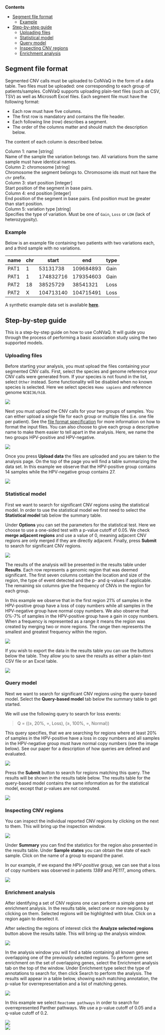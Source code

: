 <div class="well toc">
    <p><b>Contents</b></p>
    <ul>
        <li>
            <a href="#file-format">Segment file format</a>
            <ul>
                <li><a href="#file-example">Example</a></li>
            </ul>
        </li>
        <li>
            <a href="#step-by-step">Step-by-step guide</a>
            <ul>
                <li><a href="#uploading">Uploading files</a></li>
                <li><a href="#statistical-model">Statistical model</a></li>
                <li><a href="#query-model">Query model</a></li>
                <li><a href="#inspecting-regions">Inspecting CNV regions</a></li>
                <li><a href="#enrichment">Enrichment analysis</a></li>
            </ul>
        </li>
    </ul>
</div>

<h2 id="file-format">Segment file format</h2>

Segmented CNV calls must be uploaded to CoNVaQ in the form of a data table.
Two files must be uploaded: one corresponding to each group of patients/samples.
CoNVaQ supports uploading plain-text files (such as CSV, TSV) as well as Microsoft Excel files. Each segment file must have the following format:

* Each row must have five columns.
* The first row is mandatory and contains the file header.
* Each following line (row) describes a segment.
* The order of the columns matter and should match the description below.

The content of each column is described below.

<div class="panel panel-default">
    <div class="panel-heading">
        <label>Column 1: name [string]</label>
    </div>
    <div class="panel-body">
        Name of the sample the variation belongs two. All variations from the same sample must have identical names.
    </div>
</div>
<div class="panel panel-default">
    <div class="panel-heading">
        <label>Column 2: chromosome [string]</label>
    </div>
    <div class="panel-body">
        Chromosome the segment belongs to. Chromosome ids must not have the <code>chr</code> prefix.
    </div>
</div>
<div class="panel panel-default">
    <div class="panel-heading">
        <label>Column 3: start position [integer]</label>
    </div>
    <div class="panel-body">
        Start position of the segment in base pairs.
    </div>
</div>
<div class="panel panel-default">
    <div class="panel-heading">
        <label>Column 4: end position [integer]</label>
    </div>
    <div class="panel-body">
        End position of the segment in base pairs. End position must be greater than start position.
    </div>
</div>
<div class="panel panel-default">
    <div class="panel-heading">
        <label>Column 5: variation type [string]</label>
    </div>
    <div class="panel-body">
        Specifies the type of variation. Must be one of <code>Gain</code>, <code>Loss</code> or <code>LOH</code> (lack of heterozygosity).
    </div>
</div>

<h3 id="file-example">Example</h3>

Below is an example file containing two patients with two variations each, and a third sample with no variations.

<table class="table table-nonfluid table-condensed">
    <thead>
        <tr><th>name</th><th>chr</th><th>start</th><th>end</th><th>type</th></tr>
    </thead>
    <tbody>
        <tr><td>PAT1</td><td>1</td><td>53131738</td><td>109684893</td><td>Gain</td></tr>
        <tr><td>PAT1</td><td>1</td><td>174832716</td><td>179354603</td><td>Gain</td></tr>
        <tr><td>PAT2</td><td>18</td><td>38525729</td><td>38541321</td><td>Loss</td></tr>
        <tr><td>PAT2</td><td>X</td><td>104713140</td><td>104715491</td><td>Loss</td>
        </tr>
    </tbody>
</table>

A synthetic example data set is available <a href="/files/example.zip" target="_blank"><b>here</b></a>.

<h2 id="step-by-step">Step-by-step guide</h2>

This is a step-by-step guide on how to use CoNVaQ. It will guide you through the process of performing a basic association study using the two supported models.

<h3 id="uploading">Uploading files</h3>

Before starting your analysis, you must upload the files containing your segmented CNV calls. First, select the species and genome reference your CNV calls were generated from. If your species is not found in the list, select `Other` instead. Some functionality will be disabled when no known species is selected. Here we select species `Homo sapiens` and reference genome `NCBI36/h18`.

<img class="img-thumbnail img-responsive" src="/images/guide/select_species.png">

Next you must upload the CNV calls for your two groups of samples. You can either upload a single file for each group or multiple files (i.e. one file per patient). See the [file format specification](#) for more information on how to format the input files. You can also choose to give each group a descriptive name to make them easier to tell apart in the analysis. Here, we name the two groups HPV-positive and HPV-negative.

<img class="img-thumbnail img-responsive" src="/images/guide/group_files.png">

Once you press **Upload data** the files are uploaded and you are taken to the analysis page. On the top of the page you will find a table summarizing the data set. In this example we observe that the HPV-positive group contains 14 samples while the HPV-negative group contains 27.

<img class="img-thumbnail img-responsive" src="/images/guide/summary.png">

<h3 id="statistical-model">Statistical model</h3>

First we want to search for significant CNV regions using the statistical model. In order to use the statistical model we first need to select the **Statistical model** tab below the summary table.

Under **Options** you can set the parameters for the statistical test. Here we choose to use a one-sided test with a p-value cutoff of 0.05. We check **merge adjacent regions** and use a value of 0, meaning adjacent CNV regions are only merged if they are directly adjacent. Finally, press **Submit** to search for significant CNV regions.

<img class="img-thumbnail img-responsive" src="/images/guide/statistical_params.png">

The results of the analysis will be presented in the results table under **Results**. Each row represents a genomic region that was deemed significant. The first seven columns contain the location and size of the region, the type of event detected and the p- and q-values if applicable. The remaining six columns give the frequency of CNVs in the region for each group.

In this example we observe that in the first region 21% of samples in the HPV-positive group have a loss of copy numbers while all samples in the HPV-negative group have normal copy numbers. We also observe that 0%-7% of samples in the HPV-positive group have a gain in copy numbers. When a frequency is represented as a range it means the region was created by merging two or more regions. The range then represents the smallest and greatest frequency within the region.

<img class="img-thumbnail img-responsive" src="/images/guide/statistical_results.png">

If you wish to export the data in the results table you can use the buttons below the table. They allow you to save the results as either a plain-text CSV file or an Excel table.

<img class="img-thumbnail img-responsive" src="/images/guide/export_table.png">

<h3 id="query-model">Query model</h3>

Next we want to search for significant CNV regions using the query-based model. Select the **Query-based model** tab below the summary table to get started.

We will use the following query to search for loss events:

> Q = ((≥, 20%, =, Loss), (≥, 100%, =, Normal))

This query specifies, that we are searching for regions where at least 20% of samples in the HPV-positive have a loss in copy numbers and all samples in the HPV-negative group must have normal copy numbers (see the image below). See our paper for a description of how queries are defined and evaluated.

<img class="img-thumbnail img-responsive" src="/images/guide/query_params.png">

Press the **Submit** button to search for regions matching this query. The results will be shown in the results table below. The results table for the query-based model contains the same information as for the statistical model, except that p-values are not computed.

<img class="img-thumbnail img-responsive" src="/images/guide/query_results.png">

<h3 id="inspecting-regions">Inspecting CNV regions</h3>

You can inspect the individual reported CNV regions by clicking on the <i class="fa fa-search"></i> next to them. This will bring up the inspection window.

<img class="img-thumbnail img-responsive" src="/images/guide/inspect_region.png">

Under **Summary** you can find the statistics for the region also presented in the results table. Under **Sample states** you can obtain the state of each sample. Click on the name of a group to expand the panel.

In our example, if we expand the *HPV-positive* group, we can see that a loss of copy numbers was observed in patients *1389* and *PE11T*, among others.

<img class="img-thumbnail img-responsive" src="/images/guide/inspect_region2.png">

<h3 id="enrichment">Enrichment analysis</h3>

After identifying a set of CNV regions one can perform a simple gene set enrichment analysis. In the results table, select one or more regions by clicking on them. Selected regions will be highlighted with blue. Click on a region again to deselect it.

After selecting the regions of interest click the **Analyze selected regions** button above the results table. This will bring up the analysis window.

<img class="img-thumbnail img-responsive" src="/images/guide/enrichment_select.png">

In the analysis window you will find a table containing all known genes overlapping one of the previously selected regions. To perform gene set enrichment on the set of overlapping genes, select the Enrichment analysis tab on the top of the window. Under Enrichment type select the type of annotations to search for, then click Search to perform the analysis. The results will appear in a table below, showing each matching annotation, the p-value for overrepresentation and a list of matching genes.

<img class="img-thumbnail img-responsive" src="/images/guide/enrichment_genes.png">

In this example we select `Reactome pathways` in order to search for overrepresented Panther pathways. We use a p-value cutoff of 0.05 and a q-value cutoff of 0.2.

<div class="row">
<div class="col-sm-6">
<img class="img-thumbnail img-responsive" src="/images/guide/enrichment_results.png">
</div>
<div class="col-sm-6">
<img class="img-thumbnail img-responsive" src="/images/guide/enrichment_dotplot.png">
</div>
</div>
